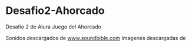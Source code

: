 # Desafio2-Ahorcado
Desafio 2 de Alura Juego del Ahorcado


Sonidos descargados de www.soundbible.com
Imagenes descargadas de
